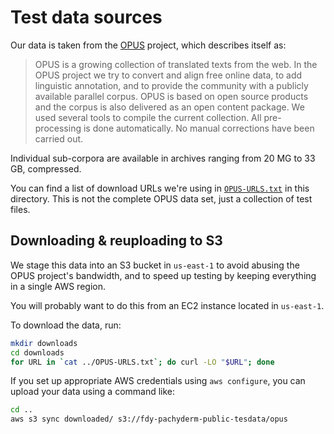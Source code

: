 # Test data sources

Our data is taken from the [OPUS][] project, which describes itself as:

> OPUS is a growing collection of translated texts from the web. In the
> OPUS project we try to convert and align free online data, to add
> linguistic annotation, and to provide the community with a publicly
> available parallel corpus. OPUS is based on open source products and the
> corpus is also delivered as an open content package. We used several
> tools to compile the current collection. All pre-processing is done
> automatically. No manual corrections have been carried out.

Individual sub-corpora are available in archives ranging from 20 MG to 33
GB, compressed.

You can find a list of download URLs we're using
in [`OPUS-URLS.txt`](./OPUS-URLS.txt) in this directory.  This is not the
complete OPUS data set, just a collection of test files.

## Downloading & reuploading to S3

We stage this data into an S3 bucket in `us-east-1` to avoid abusing the
OPUS project's bandwidth, and to speed up testing by keeping everything in
a single AWS region.

You will probably want to do this from an EC2 instance located in
`us-east-1`.

To download the data, run:

```sh
mkdir downloads
cd downloads
for URL in `cat ../OPUS-URLS.txt`; do curl -LO "$URL"; done
```

If you set up appropriate AWS credentials using `aws configure`, you can
upload your data using a command like:

```sh
cd ..
aws s3 sync downloaded/ s3://fdy-pachyderm-public-tesdata/opus
```

[OPUS]: http://opus.lingfil.uu.se/index.php
